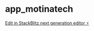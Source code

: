 # app_motinatech

[Edit in StackBlitz next generation editor ⚡️](https://stackblitz.com/~/github.com/loudenmotina/app_motinatech)